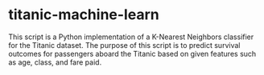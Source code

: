 # titanic-machine-learn
This script is a Python implementation of a K-Nearest Neighbors classifier for the Titanic dataset. The purpose of this script is to predict survival outcomes for passengers aboard the Titanic based on given features such as age, class, and fare paid.
